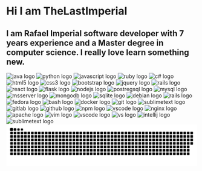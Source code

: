 # Hi I am TheLastImperial

## I am Rafael Imperial software developer  with 7 years experience and a Master degree in computer science. I really love learn something new.

<div align="left">

  <!-- Languages -->
  <img src="https://cdn.jsdelivr.net/gh/devicons/devicon/icons/java/java-original.svg" height="40" width="52" alt="java logo"  />
  <img src="https://cdn.jsdelivr.net/gh/devicons/devicon/icons/python/python-original.svg" height="40" width="52" alt="python logo"  />
  <img src="https://cdn.jsdelivr.net/gh/devicons/devicon/icons/javascript/javascript-original.svg" height="40" width="52" alt="javascript logo"  />
  <img src="https://cdn.jsdelivr.net/gh/devicons/devicon/icons/ruby/ruby-original.svg" height="40" width="52" alt="ruby logo"  />
  <img src="https://cdn.jsdelivr.net/gh/devicons/devicon/icons/csharp/csharp-original.svg" height="40" width="52" alt="c# logo"/>

  <!-- Web Basic -->
  <img src="https://cdn.jsdelivr.net/gh/devicons/devicon/icons/html5/html5-original.svg" height="40" width="52" alt="html5 logo"  />
  <img src="https://cdn.jsdelivr.net/gh/devicons/devicon/icons/css3/css3-original.svg" height="40" width="52" alt="css3 logo"  />
  <img src="https://cdn.jsdelivr.net/gh/devicons/devicon/icons/bootstrap/bootstrap-original.svg" height="40" width="52" alt="bootstrap logo"  />
  <img src="https://cdn.jsdelivr.net/gh/devicons/devicon/icons/jquery/jquery-original.svg" height="40" width="52" alt="jquery logo"/>

  <!-- Web Frameworks -->
  <img src="https://cdn.jsdelivr.net/gh/devicons/devicon/icons/rails/rails-original-wordmark.svg" height="40" width="52" alt="rails logo"/>
  <img src="https://cdn.jsdelivr.net/gh/devicons/devicon/icons/react/react-original.svg" height="40" width="52" alt="react logo"  />
  <img src="https://cdn.jsdelivr.net/gh/devicons/devicon/icons/flask/flask-original.svg" height="40" width="52" alt="flask logo"/>
  <img src="https://cdn.jsdelivr.net/gh/devicons/devicon/icons/nodejs/nodejs-original.svg" height="40" width="52" alt="nodejs logo"  />

  <!-- Databases -->
  <img src="https://cdn.jsdelivr.net/gh/devicons/devicon/icons/postgresql/postgresql-original.svg" height="40" width="52" alt="postregsql logo"/>
  <img src="https://cdn.jsdelivr.net/gh/devicons/devicon/icons/mysql/mysql-original.svg" height="40" width="52" alt="mysql logo"  />
  <img src="https://cdn.jsdelivr.net/gh/devicons/devicon/icons/microsoftsqlserver/microsoftsqlserver-plain.svg" height="40" width="52" alt="msserver logo"/>
  <img src="https://cdn.jsdelivr.net/gh/devicons/devicon/icons/mongodb/mongodb-original.svg" height="40" width="52" alt="mongodb logo"  />
  <img src="https://cdn.jsdelivr.net/gh/devicons/devicon/icons/sqlite/sqlite-original.svg" height="40" width="52" alt="sqlite logo"/>

  <!-- Linux Distros -->
  <img src="https://cdn.jsdelivr.net/gh/devicons/devicon/icons/debian/debian-original.svg" height="40" width="52" alt="debian logo"/>
  <img src="https://cdn.jsdelivr.net/gh/devicons/devicon/icons/ubuntu/ubuntu-plain.svg" height="40" width="52" h="52" alt="rails logo"/>
  <img src="https://cdn.jsdelivr.net/gh/devicons/devicon/icons/fedora/fedora-original.svg" height="40" width="52" alt="fedora logo"/>    
  <!-- Command line -->
  <img src="https://cdn.jsdelivr.net/gh/devicons/devicon/icons/bash/bash-original.svg" height="40" width="52" alt="bash logo"  />
  <!-- Containers -->
  <img src="https://cdn.jsdelivr.net/gh/devicons/devicon/icons/docker/docker-original.svg" height="40" width="52" alt="docker logo"/>

  <!-- Version managers -->
  <img src="https://cdn.jsdelivr.net/gh/devicons/devicon/icons/git/git-original.svg" height="40" width="52" alt="git logo"/>
  <img src="https://www.sublimemerge.com/images/logo.svg" height="40" width="52" alt="sublimetext logo" />
  <img src="https://cdn.jsdelivr.net/gh/devicons/devicon/icons/gitlab/gitlab-original.svg" height="40" width="52" alt="gitlab logo"/>
  <img src="https://cdn.jsdelivr.net/gh/devicons/devicon/icons/github/github-original.svg" height="40" width="52" alt="github logo"/>

  <!-- Node packages managers -->
  <img src="https://cdn.jsdelivr.net/gh/devicons/devicon/icons/npm/npm-original-wordmark.svg" height="40" width="52" alt="npm logo"/>
  <img src="https://cdn.jsdelivr.net/gh/devicons/devicon/icons/yarn/yarn-original.svg" height="40" width="52" alt="vscode logo"/>

   <!-- Web Servers -->
  <img src="https://cdn.jsdelivr.net/gh/devicons/devicon/icons/nginx/nginx-original.svg" height="40" width="52" alt="nginx logo"/>
  <img src="https://cdn.jsdelivr.net/gh/devicons/devicon/icons/apache/apache-original.svg" height="40" width="52" alt="apache logo"/>
          
  <!-- IDEs -->
  <img src="https://cdn.jsdelivr.net/gh/devicons/devicon/icons/vim/vim-original.svg" height="40" width="52" alt="vim logo"/>
  <img src="https://cdn.jsdelivr.net/gh/devicons/devicon/icons/vscode/vscode-original.svg" height="40" width="52" alt="vscode logo"/>
  <img src="https://cdn.jsdelivr.net/gh/devicons/devicon/icons/visualstudio/visualstudio-plain.svg" height="40" width="52" alt="vs logo"/>
  <img src="https://cdn.jsdelivr.net/gh/devicons/devicon/icons/intellij/intellij-original.svg" height="40" width="52" alt="intellij logo"/>
  <img src="https://www.sublimetext.com/images/logo.svg" height="40" width="52" alt="sublimetext logo" />
  
</div>

<img src="https://raw.githubusercontent.com/TheLastImperial/TheLastImperial/output/snake.svg" alt="Snake animation" />
